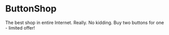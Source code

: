 # ButtonShop
The best shop in entire Internet. Really. No kidding. Buy two buttons for one - limited offer!
